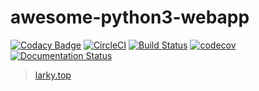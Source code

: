# awesome-python3-webapp
[![Codacy Badge](https://api.codacy.com/project/badge/Grade/2766fa0737fa47dfbcbd9416feefa560)](https://app.codacy.com/app/cqa34688/awesome?utm_source=github.com&utm_medium=referral&utm_content=cqa34688/awesome&utm_campaign=badger)
[![CircleCI](https://circleci.com/gh/cqa34688/awesome.svg?style=svg)](https://circleci.com/gh/cqa34688/awesome)
[![Build Status](https://travis-ci.com/cqa34688/awesome.svg?branch=master)](https://travis-ci.com/cqa34688/awesome)
[![codecov](https://codecov.io/gh/cqa34688/awesome-python3-webapp/branch/master/graph/badge.svg)](https://codecov.io/gh/cqa34688/awesome-python3-webapp)
[![Documentation Status](https://readthedocs.org/projects/apw/badge/?version=latest)](https://apw.readthedocs.io/?badge=latest)
>[larky.top](https://larky.top/)
